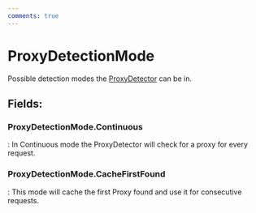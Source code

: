 ```yaml
---
comments: true
---
```

# ProxyDetectionMode

Possible detection modes the [ProxyDetector](ProxyDetector.md) can be in. 

## **Fields**:
### **ProxyDetectionMode.Continuous**
: In Continuous mode the ProxyDetector will check for a proxy for every request. 
### **ProxyDetectionMode.CacheFirstFound**
: This mode will cache the first Proxy found and use it for consecutive requests. 